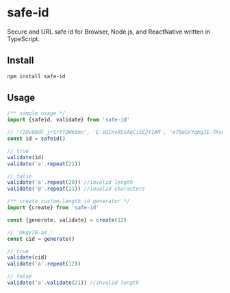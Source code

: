 # safe-id

Secure and URL safe id for Browser, Node.js, and ReactNative written in TypeScript.

## Install

```sh
npm install safe-id
```

## Usage

```ts
/** simple usage */
import {safeid, validate} from 'safe-id'

// 'r2Uv0BdF_jrSrYTQWk6mn', 'E-sQInvR5SAqCi5EJY1AM', 'e70oGrYqbgJE-7KvnzAzc' etc
const id = safeid()

// true
validate(id)
validate('a'.repeat(21))

// false
validate('a'.repeat(20)) //invalid length
validate('@'.repeat(21)) //invalid characters
```

```ts
/** create custom-length id generator */
import {create} from 'safe-id'

const {generate, validate} = create(12)

// 'mkgy78-a4_'
const cid = generate()

// true
validate(cid)
validate('a'.repeat(12))

// false
validate('a'.validate(21)) //invalid length
```

